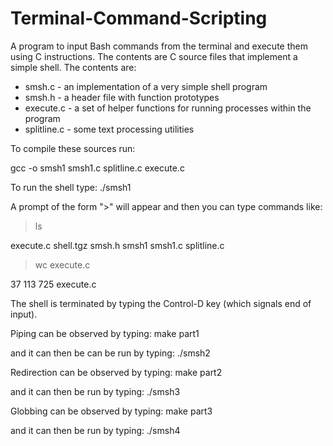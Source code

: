 # Terminal-Command-Scripting

A program to input Bash commands from the terminal and execute them using C instructions.
The contents are C source files that implement a simple shell. The contents are:
- smsh.c - an implementation of a very simple shell program
- smsh.h - a header file with function prototypes
- execute.c - a set of helper functions for running processes within the program
- splitline.c - some text processing utilities

To compile these sources run:

gcc -o smsh1 smsh1.c splitline.c execute.c

To run the shell type:
./smsh1

A prompt of the form ">" will appear and then you can type commands like:
> ls

execute.c shell.tgz smsh.h smsh1 smsh1.c splitline.c

> wc execute.c

37 113 725 execute.c

The shell is terminated by typing the Control-D key (which signals end of input).

Piping can be observed by typing:
make part1

and it can then be can be run by typing:
./smsh2

Redirection can be observed by typing:
make part2

and it can then be run by typing:
./smsh3

Globbing can be observed by typing:
make part3

and it can then be run by typing:
./smsh4
